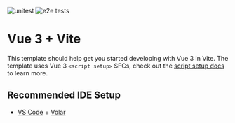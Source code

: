 ![unitest](https://github.com/gshohat/vufire/actions/workflows/unit-tests.yml/badge.svg)
![e2e tests](https://github.com/gshohat/vufire/actions/workflows/cypress-tests.yml/badge.svg)

# Vue 3 + Vite

This template should help get you started developing with Vue 3 in Vite. The template uses Vue 3 `<script setup>` SFCs, check out the [script setup docs](https://v3.vuejs.org/api/sfc-script-setup.html#sfc-script-setup) to learn more.

## Recommended IDE Setup

- [VS Code](https://code.visualstudio.com/) + [Volar](https://marketplace.visualstudio.com/items?itemName=Vue.volar)
